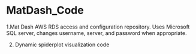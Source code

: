 # MatDash_Code
1.Mat Dash AWS RDS access and configuration repository. Uses Microsoft SQL server, changes username, server, and password when appropriate.

2. Dynamic spiderplot visualization code
